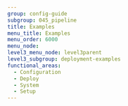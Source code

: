 ```yaml
---
group: config-guide
subgroup: 045_pipeline
title: Examples
menu_title: Examples
menu_order: 6000
menu_node:
level3_menu_node: level3parent
level3_subgroup: deployment-examples
functional_areas:
  - Configuration
  - Deploy
  - System
  - Setup
---
```

